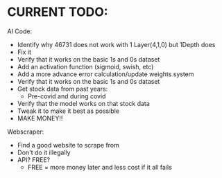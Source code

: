 # CURRENT TODO:

AI Code:
  - Identify why 46731 does not work with 1 Layer(4,1,0) but 1Depth does
  - Fix it
  - Verify that it works on the basic 1s and 0s dataset
  - Add an activation function (sigmoid, swish, etc)
  - Add a more advance error calculation/update weights system
  - Verify that it works on the basic 1s and 0s dataset
  - Get stock data from past years:
    - Pre-covid and during covid
  - Verify that the model works on that stock data
  - Tweak it to make it best as possible
  - MAKE MONEY!!

Webscraper:
  - Find a good website to scrape from
  - Don't do it illegally
  - API? FREE?
    - FREE = more money later and less cost if it all fails